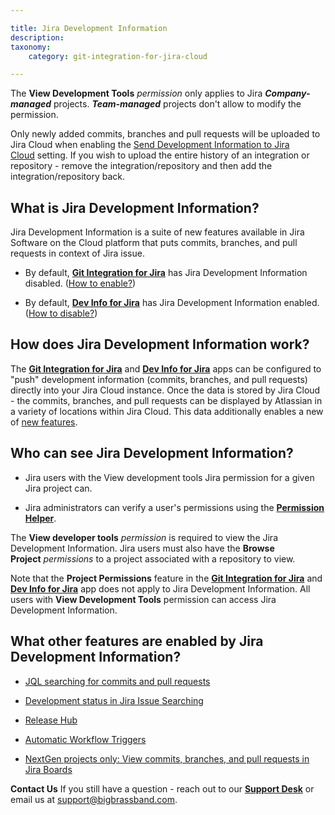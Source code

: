 ```yaml
---

title: Jira Development Information
description:
taxonomy:
    category: git-integration-for-jira-cloud

---
```

The **View Development Tools** _permission_ only applies to Jira _**Company-managed**_ projects. _**Team-managed**_ projects don't allow to modify the permission.

Only newly added commits, branches and pull requests will be uploaded to Jira Cloud when enabling the [Send Development Information to Jira Cloud](/wiki/spaces/GITCLOUD/pages/1941373145) setting. If you wish to upload the entire history of an integration or repository - remove the integration/repository and then add the integration/repository back.

## What is Jira Development Information?

Jira Development Information is a suite of new features available in Jira Software on the Cloud platform that puts commits, branches, and pull requests in context of Jira issue.

*   By default, [**Git Integration for Jira**](https://marketplace.atlassian.com/4984) has Jira Development Information disabled. ([How to enable?](/wiki/spaces/GITCLOUD/pages/1941373145))

*   By default, [**Dev Info for Jira**](https://marketplace.atlassian.com/1219270) has Jira Development Information enabled. ([How to disable?](/wiki/spaces/GITCLOUD/pages/1941373145))


## How does Jira Development Information work?

The [**Git Integration for Jira**](https://marketplace.atlassian.com/4984) and [**Dev Info for Jira**](https://marketplace.atlassian.com/1219270) apps can be configured to "push" development information (commits, branches, and pull requests) directly into your Jira Cloud instance. Once the data is stored by Jira Cloud - the commits, branches, and pull requests can be displayed by Atlassian in a variety of locations within Jira Cloud. This data additionally enables a new of [new features](#What-other-features-are-enabled-by-Jira-Development-Information%3).

## Who can see Jira Development Information?

*   Jira users with the View development tools Jira permission for a given Jira project can. 

*   Jira administrators can verify a user's permissions using the [**Permission Helper**](https://confluence.atlassian.com/adminjiracloud/jira-admin-helper-818578850.html).


The **View developer tools** _permission_ is required to view the Jira Development Information. Jira users must also have the **Browse Project** _permissions_ to a project associated with a repository to view.

Note that the **Project Permissions** feature in the [**Git Integration for Jira**](https://marketplace.atlassian.com/apps/4984/git-integration-for-jira?tab=overview&hosting=cloud) and [**Dev Info for Jira**](https://marketplace.atlassian.com/apps/1219270/dev-info-for-jira?hosting=cloud&tab=overview) app does not apply to Jira Development Information. All users with **View Development Tools** permission can access Jira Development Information.

## What other features are enabled by Jira Development Information?

*   [JQL searching for commits and pull requests](/wiki/spaces/GITCLOUD/pages/643596299/JQL+Searching+for+Commits+and+Pull+Requests)

*   [Development status in Jira Issue Searching](/wiki/spaces/GITCLOUD/pages/1940914287/Development+status+in+Jira+issue+searching)

*   [Release Hub](/wiki/spaces/GITCLOUD/pages/1941373081)

*   [Automatic Workflow Triggers](/wiki/spaces/GITCLOUD/pages/1940783182/Automatic+Workflow+Triggers)

*   [NextGen projects only: View commits, branches, and pull requests in Jira Boards](/wiki/spaces/GITCLOUD/pages/1940783272/Next-gen+projects+only%3A+View+commits%2C+branches%2C+and+pull+requests+in+Jira+Boards)



**Contact Us**
If you still have a question - reach out to our [**Support Desk**](https://bigbrassband.atlassian.net/servicedesk/customer/portals) or email us at [support@bigbrassband.com](mailto:support@bigbrassband.com).
